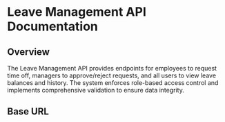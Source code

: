 # Leave Management API Documentation

## Overview

The Leave Management API provides endpoints for employees to request time off, managers to approve/reject requests, and all users to view leave balances and history. The system enforces role-based access control and implements comprehensive validation to ensure data integrity.

## Base URL